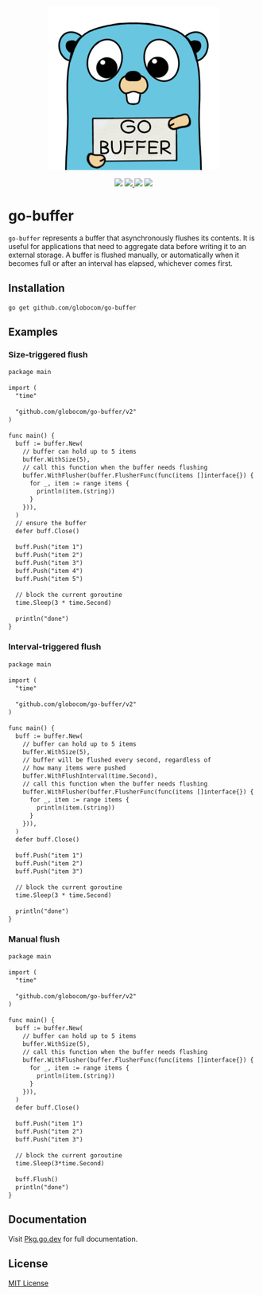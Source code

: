 <p align="center">
  <img src="gopher.png">
</p>
<p align="center">
  <img src="https://img.shields.io/github/workflow/status/globocom/go-buffer/Go?style=flat-square">
  <a href="https://github.com/globocom/go-buffer/blob/master/LICENSE">
    <img src="https://img.shields.io/github/license/globocom/go-buffer?color=blue&style=flat-square">
  </a>
  <img src="https://img.shields.io/github/go-mod/go-version/globocom/go-buffer?style=flat-square">
  <a href="https://pkg.go.dev/github.com/globocom/go-buffer">
    <img src="https://img.shields.io/badge/Go-reference-blue?style=flat-square">
  </a>
</p>

# go-buffer

`go-buffer` represents a buffer that asynchronously flushes its contents. It is useful for applications that need to aggregate data before writing it to an external storage. A buffer is flushed manually, or automatically when it becomes full or after an interval has elapsed, whichever comes first.

## Installation

    go get github.com/globocom/go-buffer

## Examples

### Size-triggered flush

```golang
package main

import (
  "time"

  "github.com/globocom/go-buffer/v2"
)

func main() {
  buff := buffer.New(
    // buffer can hold up to 5 items
    buffer.WithSize(5),
    // call this function when the buffer needs flushing
    buffer.WithFlusher(buffer.FlusherFunc(func(items []interface{}) {
      for _, item := range items {
        println(item.(string))
      }
    })),
  )
  // ensure the buffer
  defer buff.Close()

  buff.Push("item 1")
  buff.Push("item 2")
  buff.Push("item 3")
  buff.Push("item 4")
  buff.Push("item 5")

  // block the current goroutine
  time.Sleep(3 * time.Second)

  println("done")
}
```

### Interval-triggered flush

```golang
package main

import (
  "time"

  "github.com/globocom/go-buffer/v2"
)

func main() {
  buff := buffer.New(
    // buffer can hold up to 5 items
    buffer.WithSize(5),
    // buffer will be flushed every second, regardless of
    // how many items were pushed
    buffer.WithFlushInterval(time.Second),
    // call this function when the buffer needs flushing
    buffer.WithFlusher(buffer.FlusherFunc(func(items []interface{}) {
      for _, item := range items {
        println(item.(string))
      }
    })),
  )
  defer buff.Close()

  buff.Push("item 1")
  buff.Push("item 2")
  buff.Push("item 3")

  // block the current goroutine
  time.Sleep(3 * time.Second)

  println("done")
}
```

### Manual flush

```golang
package main

import (
  "time"

  "github.com/globocom/go-buffer/v2"
)

func main() {
  buff := buffer.New(
    // buffer can hold up to 5 items
    buffer.WithSize(5),
    // call this function when the buffer needs flushing
    buffer.WithFlusher(buffer.FlusherFunc(func(items []interface{}) {
      for _, item := range items {
        println(item.(string))
      }
    })),
  )
  defer buff.Close()

  buff.Push("item 1")
  buff.Push("item 2")
  buff.Push("item 3")

  // block the current goroutine
  time.Sleep(3*time.Second)

  buff.Flush()
  println("done")
}
```

## Documentation

Visit [Pkg.go.dev](https://pkg.go.dev/github.com/globocom/go-buffer) for full documentation.

## License

[MIT License](https://github.com/globocom/go-buffer/blob/master/LICENSE)
